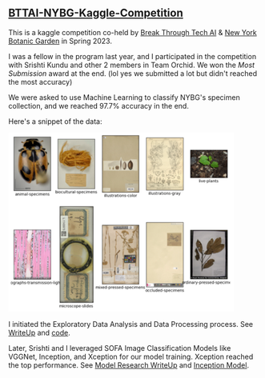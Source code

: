 ## [BTTAI-NYBG-Kaggle-Competition](https://www.kaggle.com/competitions/bttai-nybg-2024)

This is a kaggle competition co-held by [Break Through Tech AI](https://www.breakthroughtech.org/programs/the-ai-program/) & [New York Botanic Garden](https://www.nybg.org/) in Spring 2023.

I was a fellow in the program last year, and I participated in the competition with Srishti Kundu and other 2 members in Team Orchid. We won the <i>Most Submission</i> award at the end. (lol yes we submitted a lot but didn't reached the most accuracy) 

We were asked to use Machine Learning to classify NYBG's specimen collection, and we reached 97.7% accuracy in the end. 

Here's a snippet of the data:

<img src="https://github.com/yuhanwww/BTTAI-NYBG-Kaggle-Competition/blob/31230102b039160c9d666db4dbe6c376d8998749/NYBG_data_snippet.png" alt="Image Data Snippet" width="450"/>

I initiated the Exploratory Data Analysis and Data Processing process. See [WriteUp](https://github.com/yuhanwww/BTTAI-NYBG-Kaggle-Competition/blob/31230102b039160c9d666db4dbe6c376d8998749/NYBG_Data_Processing_WriteUp.pdf) and [code](https://github.com/yuhanwww/BTTAI-NYBG-Kaggle-Competition/blob/31230102b039160c9d666db4dbe6c376d8998749/Preliminary_model_Feb11.ipynb).

Later, Srishti and I leveraged SOFA Image Classification Models like VGGNet, Inception, and Xception for our model training. Xception reached the top performance. See [Model Research WriteUp](https://github.com/yuhanwww/BTTAI-NYBG-Kaggle-Competition/blob/31230102b039160c9d666db4dbe6c376d8998749/NYBG_Model_Research_WriteUp.pdf) and [Inception Model](https://github.com/yuhanwww/BTTAI-NYBG-Kaggle-Competition/blob/31230102b039160c9d666db4dbe6c376d8998749/Inception_Feb23.ipynb).

